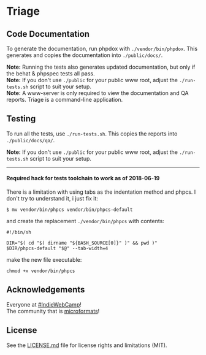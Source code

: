 # Triage

## Code Documentation
To generate the documentation, run phpdox with `./vendor/bin/phpdox`. This generates and copies the documentation into `./public/docs/`.

**Note:** Running the tests also generates updated documentation, but only if the behat & phpspec tests all pass.  
**Note:** If you don't use `./public` for your public www root, adjust the `./run-tests.sh` script to suit your setup.  
**Note:** A www-server is only required to view the documentation and QA reports. Triage is a command-line application.

## Testing
To run all the tests, use `./run-tests.sh`. This copies the reports into `./public/docs/qa/`.

**Note:** If you don't use `./public` for your public www root, adjust the `./run-tests.sh` script to suit your setup.

-----

#### Required hack for tests toolchain to work as of 2018-06-19
There is a limitation with using tabs as the indentation method and phpcs. I don't try to understand it, i just fix it:
```shell
$ mv vendor/bin/phpcs vendor/bin/phpcs-default
```
and create the replacement `./vendor/bin/phpcs` with contents:
```shell
#!/bin/sh

DIR="$( cd "$( dirname "${BASH_SOURCE[0]}" )" && pwd )"
$DIR/phpcs-default "$@" --tab-width=4
```
make the new file executable:
```shell
chmod +x vendor/bin/phpcs
```

## Acknowledgements
Everyone at [#IndieWebCamp](https://indieweb.org/)!  
The community that is [microformats](http://microformats.org/)!

## License
See the [LICENSE.md](LICENSE.md) file for license rights and limitations (MIT).
